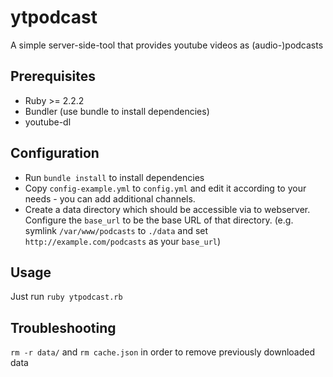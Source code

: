 # ytpodcast
A simple server-side-tool that provides youtube videos as (audio-)podcasts

## Prerequisites

  * Ruby >= 2.2.2
  * Bundler (use bundle to install dependencies)
  * youtube-dl

## Configuration

  * Run `bundle install` to install dependencies
  * Copy `config-example.yml` to `config.yml` and edit it according to your needs - you can add additional channels.
  * Create a data directory which should be accessible via to webserver. Configure the `base_url` to be the base
  URL of that directory. (e.g. symlink `/var/www/podcasts` to `./data` and set `http://example.com/podcasts` as your `base_url`)

## Usage
Just run `ruby ytpodcast.rb`

## Troubleshooting
`rm -r data/` and `rm cache.json` in order to remove previously downloaded data


